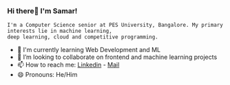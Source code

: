 ### Hi there👋 I'm Samar!
    I'm a Computer Science senior at PES University, Bangalore. My primary interests lie in machine learning,
    deep learning, cloud and competitive programming.
    
- 🌱 I'm currently learning Web Development and ML
- 👯 I’m looking to collaborate on frontend and machine learning projects
- 📫 How to reach me: [Linkedin](https://www.linkedin.com/in/samarpratap7/) - [Mail](mailto:samarpratapald27@gmail.com)
- 😄 Pronouns: He/Him


